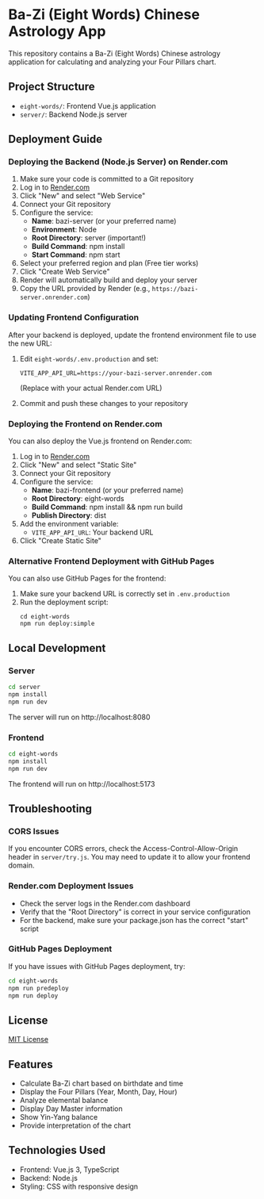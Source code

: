 # Ba-Zi (Eight Words) Chinese Astrology App

This repository contains a Ba-Zi (Eight Words) Chinese astrology application for calculating and analyzing your Four Pillars chart.

## Project Structure

- `eight-words/`: Frontend Vue.js application
- `server/`: Backend Node.js server

## Deployment Guide

### Deploying the Backend (Node.js Server) on Render.com

1. Make sure your code is committed to a Git repository
2. Log in to [Render.com](https://render.com)
3. Click "New" and select "Web Service"
4. Connect your Git repository
5. Configure the service:
   - **Name**: bazi-server (or your preferred name)
   - **Environment**: Node
   - **Root Directory**: server (important!)
   - **Build Command**: npm install
   - **Start Command**: npm start
6. Select your preferred region and plan (Free tier works)
7. Click "Create Web Service"
8. Render will automatically build and deploy your server
9. Copy the URL provided by Render (e.g., `https://bazi-server.onrender.com`)

### Updating Frontend Configuration

After your backend is deployed, update the frontend environment file to use the new URL:

1. Edit `eight-words/.env.production` and set:
   ```
   VITE_APP_API_URL=https://your-bazi-server.onrender.com
   ```
   (Replace with your actual Render.com URL)

2. Commit and push these changes to your repository

### Deploying the Frontend on Render.com

You can also deploy the Vue.js frontend on Render.com:

1. Log in to [Render.com](https://render.com)
2. Click "New" and select "Static Site"
3. Connect your Git repository
4. Configure the service:
   - **Name**: bazi-frontend (or your preferred name)
   - **Root Directory**: eight-words
   - **Build Command**: npm install && npm run build
   - **Publish Directory**: dist
5. Add the environment variable:
   - `VITE_APP_API_URL`: Your backend URL
6. Click "Create Static Site"

### Alternative Frontend Deployment with GitHub Pages

You can also use GitHub Pages for the frontend:

1. Make sure your backend URL is correctly set in `.env.production`
2. Run the deployment script:
   ```
   cd eight-words
   npm run deploy:simple
   ```

## Local Development

### Server

```bash
cd server
npm install
npm run dev
```

The server will run on http://localhost:8080

### Frontend

```bash
cd eight-words
npm install
npm run dev
```

The frontend will run on http://localhost:5173

## Troubleshooting

### CORS Issues

If you encounter CORS errors, check the Access-Control-Allow-Origin header in `server/try.js`. You may need to update it to allow your frontend domain.

### Render.com Deployment Issues

- Check the server logs in the Render.com dashboard
- Verify that the "Root Directory" is correct in your service configuration
- For the backend, make sure your package.json has the correct "start" script

### GitHub Pages Deployment

If you have issues with GitHub Pages deployment, try:
```bash
cd eight-words
npm run predeploy
npm run deploy
```

## License

[MIT License](LICENSE)

## Features

- Calculate Ba-Zi chart based on birthdate and time
- Display the Four Pillars (Year, Month, Day, Hour)
- Analyze elemental balance
- Display Day Master information
- Show Yin-Yang balance
- Provide interpretation of the chart

## Technologies Used

- Frontend: Vue.js 3, TypeScript
- Backend: Node.js
- Styling: CSS with responsive design 